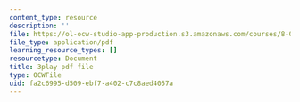 ```yaml
---
content_type: resource
description: ''
file: https://ol-ocw-studio-app-production.s3.amazonaws.com/courses/8-01sc-classical-mechanics-fall-2016/fa2c6995d509ebf7a402c7c8aed4057a_PKOhhK7kPi4.pdf
file_type: application/pdf
learning_resource_types: []
resourcetype: Document
title: 3play pdf file
type: OCWFile
uid: fa2c6995-d509-ebf7-a402-c7c8aed4057a
---
```

